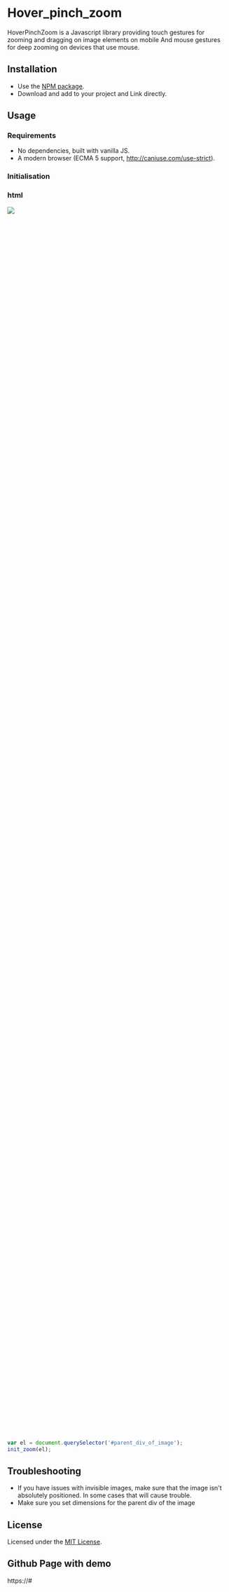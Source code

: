 # Hover_pinch_zoom

HoverPinchZoom is a Javascript library providing touch gestures for zooming and dragging on image elements on mobile And mouse gestures for deep zooming on devices that use mouse.

## Installation

- Use the [NPM package](https://www.npmjs.com/package/hover_pinch_zoom).
- Download and add to your project and Link directly.


## Usage

### Requirements
* No dependencies, built with vanilla JS.
* A modern browser (ECMA 5 support, http://caniuse.com/use-strict).

### Initialisation

### html
<div id="parent_div_of_image" style="width:30vw; height: 70vh;">
    <img class="mob" src="mannq.png"/>
</div>

```Javascript
var el = document.querySelector('#parent_div_of_image');
init_zoom(el);

```

## Troubleshooting

- If you have issues with invisible images, make sure that the image isn't absolutely positioned.
  In some cases that will cause trouble.
- Make sure you set dimensions for the parent div of the image

## License

Licensed under the [MIT License](http://opensource.org/licenses/MIT).

## Github Page with demo

https://#
